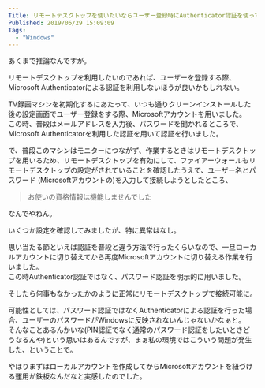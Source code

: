 ```yaml
---
Title: リモートデスクトップを使いたいならユーザー登録時にAuthenticator認証を使ってはいけない？
Published: 2019/06/29 15:09:09
Tags:
  - "Windows"
---
```

あくまで推論なんですが。  

リモートデスクトップを利用したいのであれば、ユーザーを登録する際、Microsoft Authenticatorによる認証を利用しないほうが良いかもしれない。  







TV録画マシンを初期化するにあたって、いつも通りクリーンインストールした後の設定画面でユーザー登録をする際、Microsoftアカウントを用いました。  
この時、普段はメールアドレスを入力後、パスワードを聞かれるところで、Microsoft Authenticatorを利用した認証を用いて認証を行いました。  

で、普段このマシンはモニターにつながず、作業するときはリモートデスクトップを用いるため、リモートデスクトップを有効にして、ファイアーウォールもリモートデスクトップの設定がされていることを確認したうえで、ユーザー名とパスワード (Microsoftアカウントの)を入力して接続しようとしたところ、  

>お使いの資格情報は機能しませんでした  

なんでやねん。  

いくつか設定を確認してみましたが、特に異常はなし。  

思い当たる節といえば認証を普段と違う方法で行ったくらいなので、一旦ローカルアカウントに切り替えてから再度Microsoftアカウントに切り替える作業を行いました。  
この時Authenticator認証ではなく、パスワード認証を明示的に用いました。  

そしたら何事もなかったかのように正常にリモートデスクトップで接続可能に。  

可能性としては、パスワード認証ではなくAuthenticatorによる認証を行った場合、ユーザーのパスワードがWindowsに反映されないんじゃないかなぁと。  
そんなことあるんかいな(PIN認証でなく通常のパスワード認証をしたいときどうなるんや)という思いはあるんですが、まぁ私の環境ではこういう問題が発生した、ということで。  

やはりまずはローカルアカウントを作成してからMicrosoftアカウントを紐づける運用が鉄板なんだなと実感したのでした。